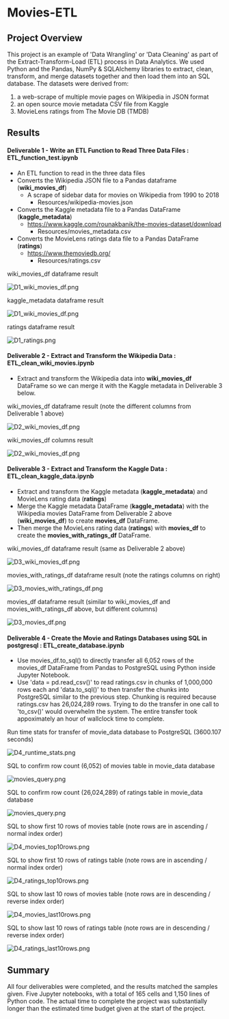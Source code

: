 # Movies-ETL

## Project Overview

This project is an example of 'Data Wrangling' or 'Data Cleaning' as part of the Extract-Transform-Load (ETL) process in Data Analytics. We used Python and the Pandas, NumPy & SQLAlchemy libraries to extract, clean, transform, and merge datasets together and then load them into an SQL database. The datasets were derived from:

  1. a web-scrape of multiple movie pages on Wikipedia in JSON format
  2. an open source movie metadata CSV file from Kaggle
  3. MovieLens ratings from The Movie DB (TMDB)

## Results

#### Deliverable 1 - Write an ETL Function to Read Three Data Files : ETL_function_test.ipynb

- An ETL function to read in the three data files
- Converts the Wikipedia JSON file to a Pandas dataframe (**wiki_movies_df**)
  - A scrape of sidebar data for movies on Wikipedia from 1990 to 2018
    - Resources/wikipedia-movies.json
- Converts the Kaggle metadata file to a Pandas DataFrame (**kaggle_metadata**)
  - https://www.kaggle.com/rounakbanik/the-movies-dataset/download
    - Resources/movies_metadata.csv
- Converts the MovieLens ratings data file to a Pandas DataFrame (**ratings**)
  - https://www.themoviedb.org/
    - Resources/ratings.csv

wiki_movies_df dataframe result

![D1_wiki_movies_df.png](Resources/D1_wiki_movies_df.png)

kaggle_metadata dataframe result

![D1_wiki_movies_df.png](Resources/D1_kaggle_metadata.png)

ratings dataframe result

![D1_ratings.png](Resources/D1_ratings.png)

#### Deliverable 2 - Extract and Transform the Wikipedia Data : ETL_clean_wiki_movies.ipynb

- Extract and transform the Wikipedia data into **wiki_movies_df** DataFrame so we can merge it with the Kaggle metadata in Deliverable 3 below.

wiki_movies_df dataframe result (note the different columns from Deliverable 1 above)

![D2_wiki_movies_df.png](Resources/D2_wiki_movies_df.png)

wiki_movies_df columns result

![D2_wiki_movies_df.png](Resources/D2_wiki_movies_df.columns.png)


#### Deliverable 3 - Extract and Transform the Kaggle Data : ETL_clean_kaggle_data.ipynb

- Extract and transform the Kaggle metadata (**kaggle_metadata**) and MovieLens rating data (**ratings**)
- Merge the Kaggle metadata DataFrame (**kaggle_metadata**) with the Wikipedia movies DataFrame from Deliverable 2 above (**wiki_movies_df**) to create **movies_df** DataFrame.
- Then merge the MovieLens rating data (**ratings**) with **movies_df** to create the **movies_with_ratings_df** DataFrame.

wiki_movies_df dataframe result (same as Deliverable 2 above)

![D3_wiki_movies_df.png](Resources/D3_wiki_movies_df.png)

movies_with_ratings_df dataframe result (note the ratings columns on right)

![D3_movies_with_ratings_df.png](Resources/D3_movies_with_ratings_df.png)

movies_df dataframe result (similar to wiki_movies_df and movies_with_ratings_df above, but different columns)

![D3_movies_df.png](Resources/D3_movies_df.png)

#### Deliverable 4 - Create the Movie and Ratings Databases using SQL in postgresql : ETL_create_database.ipynb

- Use movies_df.to_sql() to directly transfer all 6,052 rows of the movies_df DataFrame from Pandas to PostgreSQL using Python inside Jupyter Notebook.
- Use 'data = pd.read_csv()' to read ratings.csv in chunks of 1,000,000 rows each and 'data.to_sql()' to then transfer the chunks into PostgreSQL similar to the previous step. Chunking is required because ratings.csv has 26,024,289 rows. Trying to do the transfer in one call to 'to_csv()' would overwhelm the system. The entire transfer took appoximately an hour of wallclock time to complete.

Run time stats for transfer of movie_data database to PostgreSQL (3600.107  seconds)

![D4_runtime_stats.png](Resources/D4_runtime_stats.png)

SQL to confirm row count (6,052) of movies table in movie_data database

![movies_query.png](Resources/movies_query.png)

SQL to confirm row count (26,024,289) of ratings table in movie_data database

![movies_query.png](Resources/ratings_query.png)

SQL to show first 10 rows of movies table (note rows are in ascending / normal index order)

![D4_movies_top10rows.png](Resources/D4_movies_top10rows.png)

SQL to show first 10 rows of ratings table (note rows are in ascending / normal index order)

![D4_ratings_top10rows.png](Resources/D4_ratings_top10rows.png)

SQL to show last 10 rows of movies table (note rows are in descending / reverse index order)

![D4_movies_last10rows.png](Resources/D4_movies_last10rows.png)

SQL to show last 10 rows of ratings table (note rows are in descending / reverse index order)

![D4_ratings_last10rows.png](Resources/D4_ratings_last10rows.png)



## Summary

All four deliverables were completed, and the results matched the samples given. Five Jupyter notebooks, with a total of 165 cells and 1,150 lines of Python code. The actual time to complete the project was substantially longer than the estimated time budget given at the start of the project.
